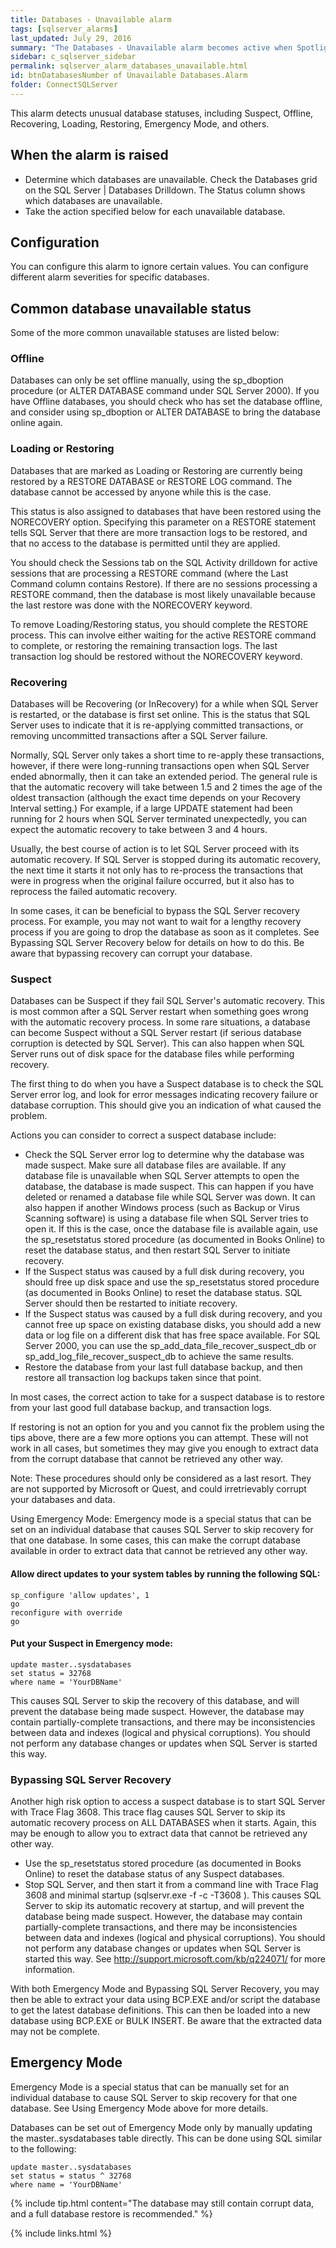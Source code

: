 ```yaml
---
title: Databases - Unavailable alarm
tags: [sqlserver_alarms]
last_updated: July 29, 2016
summary: "The Databases - Unavailable alarm becomes active when Spotlight Enterprise detects that a SQL Server database is not available for reading. Users attempting to access an unavailable database will receive an error message."
sidebar: c_sqlserver_sidebar
permalink: sqlserver_alarm_databases_unavailable.html
id: btnDatabasesNumber of Unavailable Databases.Alarm
folder: ConnectSQLServer
---
```



This alarm detects unusual database statuses, including Suspect, Offline, Recovering, Loading, Restoring, Emergency Mode, and others.

## When the alarm is raised

* Determine which databases are unavailable. Check the Databases grid on the SQL Server \| Databases Drilldown. The Status column shows which databases are unavailable.
* Take the action specified below for each unavailable database.

## Configuration

You can configure this alarm to ignore certain values. You can configure different alarm severities for specific databases.

## Common database unavailable status

Some of the more common unavailable statuses are listed below:

### Offline

Databases can only be set offline manually, using the sp_dboption procedure (or ALTER DATABASE command under SQL Server 2000). If you have Offline databases, you should check who has set the database offline, and consider using sp_dboption or ALTER DATABASE to bring the database online again.

### Loading or Restoring

Databases that are marked as Loading or Restoring are currently being restored by a RESTORE DATABASE or RESTORE LOG command. The database cannot be accessed by anyone while this is the case.

This status is also assigned to databases that have been restored using the NORECOVERY option. Specifying this parameter on a RESTORE statement tells SQL Server that there are more transaction logs to be restored, and that no access to the database is permitted until they are applied.

You should check the Sessions tab on the SQL Activity drilldown for active sessions that are processing a RESTORE command (where the Last Command column contains Restore). If there are no sessions processing a RESTORE command, then the database is most likely unavailable because the last restore was done with the NORECOVERY keyword.

To remove Loading/Restoring status, you should complete the RESTORE process. This can involve either waiting for the active RESTORE command to complete, or restoring the remaining transaction logs. The last transaction log should be restored without the NORECOVERY keyword.

### Recovering

Databases will be Recovering (or InRecovery) for a while when SQL Server is restarted, or the database is first set online. This is the status that SQL Server uses to indicate that it is re-applying committed transactions, or removing uncommitted transactions after a SQL Server failure.

Normally, SQL Server only takes a short time to re-apply these transactions, however, if there were long-running transactions open when SQL Server ended abnormally, then it can take an extended period. The general rule is that the automatic recovery will take between 1.5 and 2 times the age of the oldest transaction (although the exact time depends on your Recovery Interval setting.) For example, if a large UPDATE statement had been running for 2 hours when SQL Server terminated unexpectedly, you can expect the automatic recovery to take between 3 and 4 hours.

Usually, the best course of action is to let SQL Server proceed with its automatic recovery. If SQL Server is stopped during its automatic recovery, the next time it starts it not only has to re-process the transactions that were in progress when the original failure occurred, but it also has to reprocess the failed automatic recovery.

In some cases, it can be beneficial to bypass the SQL Server recovery process. For example, you may not want to wait for a lengthy recovery process if you are going to drop the database as soon as it completes. See Bypassing SQL Server Recovery below for details on how to do this. Be aware that bypassing recovery can corrupt your database.

### Suspect

Databases can be Suspect if they fail SQL Server's automatic recovery. This is most common after a SQL Server restart when something goes wrong with the automatic recovery process. In some rare situations, a database can become Suspect without a SQL Server restart (if serious database corruption is detected by SQL Server). This can also happen when SQL Server runs out of disk space for the database files while performing recovery.

The first thing to do when you have a Suspect database is to check the SQL Server error log, and look for error messages indicating recovery failure or database corruption. This should give you an indication of what caused the problem.

Actions you can consider to correct a suspect database include:

* Check the SQL Server error log to determine why the database was made suspect.
Make sure all database files are available. If any database file is unavailable when SQL Server attempts to open the database, the database is made suspect. This can happen if you have deleted or renamed a database file while SQL Server was down. It can also happen if another Windows process (such as Backup or Virus Scanning software) is using a database file when SQL Server tries to open it. If this is the case, once the database file is available again, use the sp_resetstatus stored procedure (as documented in Books Online) to reset the database status, and then restart SQL Server to initiate recovery.
* If the Suspect status was caused by a full disk during recovery, you should free up disk space and use the sp_resetstatus stored procedure (as documented in Books Online) to reset the database status. SQL Server should then be restarted to initiate recovery.
* If the Suspect status was caused by a full disk during recovery, and you cannot free up space on existing database disks, you should add a new data or log file on a different disk that has free space available. For SQL Server 2000, you can use the sp_add_data_file_recover_suspect_db or sp_add_log_file_recover_suspect_db to achieve the same results.
* Restore the database from your last full database backup, and then restore all transaction log backups taken since that point.

In most cases, the correct action to take for a suspect database is to restore from your last good full database backup, and transaction logs.

If restoring is not an option for you and you cannot fix the problem using the tips above, there are a few more options you can attempt. These will not work in all cases, but sometimes they may give you enough to extract data from the corrupt database that cannot be retrieved any other way.

Note: These procedures should only be considered as a last resort. They are not supported by Microsoft or Quest, and could irretrievably corrupt your databases and data.

Using Emergency Mode: Emergency mode is a special status that can be set on an individual database that causes SQL Server to skip recovery for that one database.  In some cases, this can make the corrupt database available in order to extract data that cannot be retrieved any other way.

#### Allow direct updates to your system tables by running the following SQL:

```
sp_configure 'allow updates', 1
go
reconfigure with override
go
```

#### Put your Suspect in Emergency mode:

```
update master..sysdatabases
set status = 32768
where name = 'YourDBName'
```

This causes SQL Server to skip the recovery of this database, and will prevent the database being made suspect. However, the database may contain partially-complete transactions, and there may be inconsistencies between data and indexes (logical and physical corruptions). You should not perform any database changes or updates when SQL Server is started this way.

### Bypassing SQL Server Recovery

Another high risk option to access a suspect database is to start SQL Server with Trace Flag 3608. This trace flag causes SQL Server to skip its automatic recovery process on ALL DATABASES when it starts. Again, this may be enough to allow you to extract data that cannot be retrieved any other way.

* Use the sp_resetstatus stored procedure (as documented in Books Online) to reset the database status of any Suspect databases.
* Stop SQL Server, and then start it from a command line with Trace Flag 3608 and minimal startup (sqlservr.exe -f -c -T3608 ). This causes SQL Server to skip its automatic recovery at startup, and will prevent the database being made suspect. However, the database may contain partially-complete transactions, and there may be inconsistencies between data and indexes (logical and physical corruptions). You should not perform any database changes or updates when SQL Server is started this way. See http://support.microsoft.com/kb/q224071/ for more information.

With both Emergency Mode and Bypassing SQL Server Recovery, you may then be able to extract your data using BCP.EXE and/or script the database to get the latest database definitions.  This can then be loaded into a new database using BCP.EXE or BULK INSERT.  Be aware that the extracted data may not be complete.

## Emergency Mode

Emergency Mode is a special status that can be manually set for an individual database to cause SQL Server to skip recovery for that one database. See Using Emergency Mode above for more details.

Databases can be set out of Emergency Mode only by manually updating the master..sysdatabases table directly. This can be done using SQL similar to the following:

```
update master..sysdatabases
set status = status ^ 32768
where name = 'YourDBName'
```

{% include tip.html content="The database may still contain corrupt data, and a full database restore is recommended." %}

{% include links.html %}
